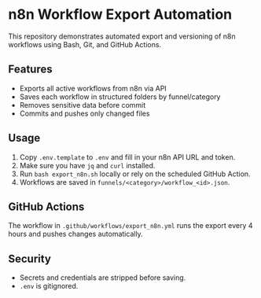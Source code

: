 # n8n Workflow Export Automation

This repository demonstrates automated export and versioning of n8n workflows using Bash, Git, and GitHub Actions.

## Features

- Exports all active workflows from n8n via API
- Saves each workflow in structured folders by funnel/category
- Removes sensitive data before commit
- Commits and pushes only changed files

## Usage

1. Copy `.env.template` to `.env` and fill in your n8n API URL and token.
2. Make sure you have `jq` and `curl` installed.
3. Run `bash export_n8n.sh` locally or rely on the scheduled GitHub Action.
4. Workflows are saved in `funnels/<category>/workflow_<id>.json`.

## GitHub Actions

The workflow in `.github/workflows/export_n8n.yml` runs the export every 4 hours and pushes changes automatically.

## Security

- Secrets and credentials are stripped before saving.
- `.env` is gitignored.
